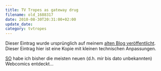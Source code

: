 ```yaml
---
title: TV Tropes as gateway drug
filename: old_1688317
date: 2010-08-30T20:31:00+02:00
update_date:
category: tvtropes
---
```

Dieser Eintrag wurde ursprünglich auf meinem [alten Blog veröffentlicht](https://stu.blogger.de/stories/1688317/). Dieser Eintrag hier ist eine Kopie mit kleinen technischen Anpassungen.

[SO](http://tvtropes.org/pmwiki/pmwiki.php/Main/TVTropesAsAGatewayDrug) habe ich bisher die meisten neuen (d.h. mir bis dato unbekannten) Webcomics entdeckt…
